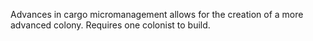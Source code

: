 Advances in cargo micromanagement allows for the creation of a more advanced colony. Requires one colonist to build.